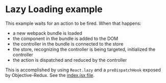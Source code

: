# Lazy Loading example

This example waits for an action to be fired. When that happens:

 - a new webpack bundle is loaded
 - the component in the bundle is added to the DOM
 - the controller in the bundle is connected to the store
 - the store, recognizing the controller is being targeted, initialized the controller
 - the action is dispatched and reduced by the controller

 This is accomplished by using `React.lazy` and a `preDispatchHook` exposed by Objective-Redux. See the [index.jsx file](./src/index.jsx).